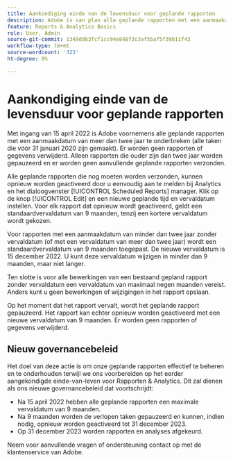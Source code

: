 ```yaml
---
title: Aankondiging einde van de levensduur voor geplande rapporten
description: Adobe is van plan alle geplande rapporten met een aanmaakdatum van meer dan twee jaar te pauzeren.
feature: Reports & Analytics Basics
role: User, Admin
source-git-commit: 1349dd63fcf1cc94e848f3c3af55af5f39b11f43
workflow-type: tm+mt
source-wordcount: '323'
ht-degree: 0%

---
```



# Aankondiging einde van de levensduur voor geplande rapporten

Met ingang van 15 april 2022 is Adobe voornemens alle geplande rapporten met een aanmaakdatum van meer dan twee jaar te onderbreken (alle taken die vóór 31 januari 2020 zijn gemaakt). Er worden geen rapporten of gegevens verwijderd. Alleen rapporten die ouder zijn dan twee jaar worden gepauzeerd en er worden geen aanvullende geplande rapporten verzonden.

Alle geplande rapporten die nog moeten worden verzonden, kunnen opnieuw worden geactiveerd door u eenvoudig aan te melden bij Analytics en het dialoogvenster [!UICONTROL Scheduled Reports] manager. Klik op de knop [!UICONTROL Edit] en een nieuwe geplande tijd en vervaldatum instellen. Voor elk rapport dat opnieuw wordt geactiveerd, geldt een standaardvervaldatum van 9 maanden, tenzij een kortere vervaldatum wordt gekozen.

Voor rapporten met een aanmaakdatum van minder dan twee jaar zonder vervaldatum (of met een vervaldatum van meer dan twee jaar) wordt een standaardvervaldatum van 9 maanden toegepast. De nieuwe vervaldatum is 15 december 2022. U kunt deze vervaldatum wijzigen in minder dan 9 maanden, maar niet langer.

Ten slotte is voor alle bewerkingen van een bestaand gepland rapport zonder vervaldatum een vervaldatum van maximaal negen maanden vereist. Anders kunt u geen bewerkingen of wijzigingen in het rapport opslaan.

Op het moment dat het rapport vervalt, wordt het geplande rapport gepauzeerd. Het rapport kan echter opnieuw worden geactiveerd met een nieuwe vervaldatum van 9 maanden. Er worden geen rapporten of gegevens verwijderd.

## Nieuw governancebeleid

Het doel van deze actie is om onze geplande rapporten effectief te beheren en te onderhouden terwijl we ons voorbereiden op het eerder aangekondigde einde-van-leven voor Rapporten &amp; Analytics. Dit zal dienen als ons nieuwe governancebeleid dat voortschrijdt:

* Na 15 april 2022 hebben alle geplande rapporten een maximale vervaldatum van 9 maanden.
* Na 9 maanden worden de verlopen taken gepauzeerd en kunnen, indien nodig, opnieuw worden geactiveerd tot 31 december 2023.
* Op 31 december 2023 worden rapporten en analyses afgekeurd.

Neem voor aanvullende vragen of ondersteuning contact op met de klantenservice van Adobe.
